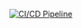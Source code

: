 [![CI/CD Pipeline](https://github.com/xavelo/crypto-data/actions/workflows/ci-cd.yaml/badge.svg)](https://github.com/xavelo/crypto-data/actions/workflows/ci-cd.yaml)